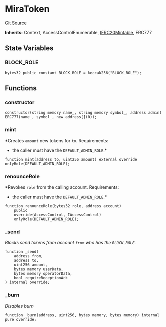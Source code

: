 # MiraToken
[Git Source](https://github.com/Crossbell-Box/Crossbell-Contracts/blob/4ba4e225416bca003567c0e6ae31b9c6258df17e/contracts/mocks/MiraToken.sol)

**Inherits:**
Context, AccessControlEnumerable, [IERC20Mintable](/contracts/interfaces/IERC20Mintable.sol/contract.IERC20Mintable.md), ERC777


## State Variables
### BLOCK_ROLE

```solidity
bytes32 public constant BLOCK_ROLE = keccak256("BLOCK_ROLE");
```


## Functions
### constructor


```solidity
constructor(string memory name_, string memory symbol_, address admin) ERC777(name_, symbol_, new address[](0));
```

### mint

*Creates `amount` new tokens for `to`.
Requirements:
- the caller must have the `DEFAULT_ADMIN_ROLE`.*


```solidity
function mint(address to, uint256 amount) external override onlyRole(DEFAULT_ADMIN_ROLE);
```

### renounceRole

*Revokes `role` from the calling account.
Requirements:
- the caller must have the `DEFAULT_ADMIN_ROLE`.*


```solidity
function renounceRole(bytes32 role, address account)
    public
    override(AccessControl, IAccessControl)
    onlyRole(DEFAULT_ADMIN_ROLE);
```

### _send

*Blocks send tokens from account `from` who has the `BLOCK_ROLE`.*


```solidity
function _send(
    address from,
    address to,
    uint256 amount,
    bytes memory userData,
    bytes memory operatorData,
    bool requireReceptionAck
) internal override;
```

### _burn

*Disables burn*


```solidity
function _burn(address, uint256, bytes memory, bytes memory) internal pure override;
```

